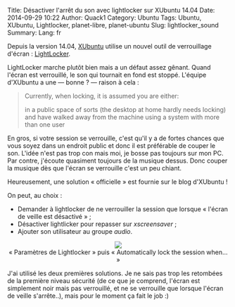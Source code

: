 Title: Désactiver l'arrêt du son avec lightlocker sur XUbuntu 14.04
Date: 2014-09-29 10:22
Author: Quack1
Category: Ubuntu
Tags: Ubuntu, XUbuntu, Lightlocker, planet-libre, planet-ubuntu
Slug: lightlocker_sound
Summary: 
Lang: fr

Depuis la version 14.04, [XUbuntu](http://xubuntu.org) utilise un nouvel outil de verrouillage d'écran : [LightLocker](xubuntu.org/news/screen-locking-in-xubuntu-14-04/).

LightLocker marche plutôt bien mais a un défaut assez gênant. Quand l'écran est verrouillé, le son qui tournait en fond est stoppé. L'équipe d'XUbuntu a une — bonne ? — raison à cela : 

> Currently, when locking, it is assumed you are either:
>
>   in a public space of sorts (the desktop at home hardly needs locking) and have walked away from the machine
>   using a system with more than one user

En gros, si votre session se verrouille, c'est qu'il y a de fortes chances que vous soyez dans un endroit public et donc il est préférable de couper le son. L'idée n'est pas trop con mais moi, je bosse pas toujours sur mon PC. Par contre, j'écoute quasiment toujours de la musique dessus. Donc couper la musique dès que l'écran se verrouille c'est un peu chiant.

Heureusement, une solution « officielle » est fournie sur le blog d'XUbuntu !

On peut, au choix :

- Demander à lightlocker de ne verrouiller la session que lorsque « l'écran de veille est désactivé » ;
- Désactiver lightlicker pour repasser sur _xscreensaver_ ;
- Ajouter son utilisateur au groupe _audio_.

<div align=center><a href="/upload/lightlocker.png"><img src="/upload/lightlocker.png" align="center" /></a> <br /> « Paramètres de Lightlocker » puis « Automatically lock the session when... »</div>

J'ai utilisé les deux premières solutions. Je ne sais pas trop les retombées de la première niveau sécurité (de ce que je comprend, l'écran est simplement noir mais pas verrouillé, et ne se verrouille que lorsque l'écran de veille s'arrête..), mais pour le moment ça fait le job :)


